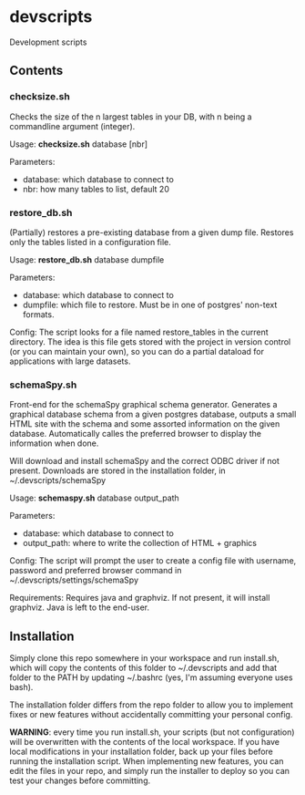 # devscripts
Development scripts

## Contents

### checksize.sh
Checks the size of the n largest tables in your DB, with n being a commandline
argument (integer).

Usage:
    **checksize.sh** database [nbr]

Parameters:
* database: which database to connect to
* nbr: how many tables to list, default 20

### restore_db.sh
(Partially) restores a pre-existing database from a given dump file. Restores
only the tables listed in a configuration file.

Usage:
    **restore_db.sh** database dumpfile

Parameters:
* database: which database to connect to
* dumpfile: which file to restore. Must be in one of postgres' non-text formats.

Config:
The script looks for a file named restore_tables in the current directory. The
idea is this file gets stored with the project in version control (or you can
maintain your own), so you can do a partial dataload for applications with
large datasets.

### schemaSpy.sh
Front-end for the schemaSpy graphical schema generator. Generates a graphical
database schema from a given postgres database, outputs a small HTML site with
the schema and some assorted information on the given database. Automatically
calles the preferred browser to display the information when done.

Will download and install schemaSpy and the correct ODBC driver if not present.
Downloads are stored in the installation folder, in ~/.devscripts/schemaSpy

Usage:
    **schemaspy.sh** database output_path

Parameters:
* database: which database to connect to
* output_path: where to write the collection of HTML + graphics

Config:
The script will prompt the user to create a config file with username, password
and preferred browser command in ~/.devscripts/settings/schemaSpy

Requirements:
Requires java and graphviz. If not present, it will install graphviz. Java is
left to the end-user.

## Installation
Simply clone this repo somewhere in your workspace and run install.sh, which
will copy the contents of this folder to ~/.devscripts and add that folder to
the PATH by updating ~/.bashrc (yes, I'm assuming everyone uses bash).

The installation folder differs from the repo folder to allow you to implement
fixes or new features without accidentally committing your personal config.

**WARNING**: every time you run install.sh, your scripts (but not configuration)
will be overwritten with the contents of the local workspace. If you have local
modifications in your installation folder, back up your files before running the
installation script. When implementing new features, you can edit the files in
your repo, and simply run the installer to deploy so you can test your changes
before committing.
